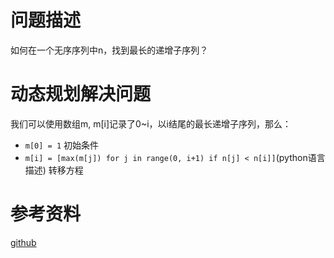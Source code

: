 # 问题描述

如何在一个无序序列中n，找到最长的递增子序列？

# 动态规划解决问题

我们可以使用数组m, m[i]记录了0~i，以i结尾的最长递增子序列，那么：

- `m[0] = 1` 初始条件
- `m[i] = [max(m[j]) for j in range(0, i+1) if n[j] < n[i]]`(python语言描述) 转移方程

# 参考资料

[github](https://github.com/labuladong/fucking-algorithm/blob/master/%E5%8A%A8%E6%80%81%E8%A7%84%E5%88%92%E7%B3%BB%E5%88%97/%E5%8A%A8%E6%80%81%E8%A7%84%E5%88%92%E8%AE%BE%E8%AE%A1%EF%BC%9A%E6%9C%80%E9%95%BF%E9%80%92%E5%A2%9E%E5%AD%90%E5%BA%8F%E5%88%97.md)